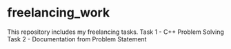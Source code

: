 # freelancing_work
This repository includes my freelancing tasks.
Task 1 - C++ Problem Solving
Task 2 - Documentation from Problem Statement


